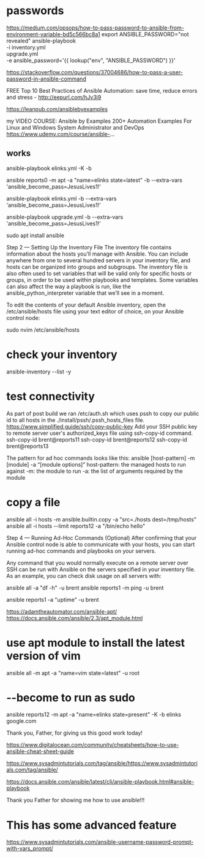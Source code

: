 # passwords

<https://medium.com/opsops/how-to-pass-password-to-ansible-from-environment-variable-bd5c566bc8a1>
export ANSIBLE_PASSWORD="not revealed"
ansible-playbook \
  -i inventory.yml \
  upgrade.yml \
  -e ansible_password='{{ lookup("env", "ANSIBLE_PASSWORD") }}'

<https://stackoverflow.com/questions/37004686/how-to-pass-a-user-password-in-ansible-command>

FREE Top 10 Best Practices of Ansible Automation: save time, reduce errors and stress - <http://eepurl.com/hJv3j9>

<https://leanpub.com/ansiblebyexamples>

my VIDEO COURSE: Ansible by Examples
200+ Automation Examples For Linux and Windows System Administrator and DevOps
<https://www.udemy.com/course/ansible->...

## works

ansible-playbook elinks.yml -K -b

ansible reports0 -m apt -a "name=elinks state=latest" -b --extra-vars 'ansible_become_pass=JesusLives1!'

ansible-playbook elinks.yml -b --extra-vars 'ansible_become_pass=JesusLives1!'

ansible-playbook upgrade.yml -b --extra-vars 'ansible_become_pass=JesusLives1!'

sudo apt install ansible

Step 2 — Setting Up the Inventory File
The inventory file contains information about the hosts you’ll manage with Ansible. You can include anywhere from one to several hundred servers in your inventory file, and hosts can be organized into groups and subgroups. The inventory file is also often used to set variables that will be valid only for specific hosts or groups, in order to be used within playbooks and templates. Some variables can also affect the way a playbook is run, like the ansible_python_interpreter variable that we’ll see in a moment.

To edit the contents of your default Ansible inventory, open the /etc/ansible/hosts file using your text editor of choice, on your Ansible control node:

sudo nvim /etc/ansible/hosts

# check your inventory

ansible-inventory --list -y

# test connectivity

As part of post build we ran /etc/auth.sh which uses pssh to copy our public id to all hosts in the ./install/pssh/.pssh_hosts_files file.
<https://www.simplified.guide/ssh/copy-public-key>
Add your SSH public key to remote server user's authorized_keys file using ssh-copy-id command.
ssh-copy-id brent@reports11
ssh-copy-id brent@reports12
ssh-copy-id brent@reports13

The pattern for ad hoc commands looks like this:
ansible [host-pattern] -m [module] -a “[module options]”
host-pattern: the managed hosts to run against
-m: the module to run
-a: the list of arguments required by the module

# copy a file

ansible all -i hosts -m ansible.builtin.copy -a "src=./hosts dest=/tmp/hosts"
ansible all -i hosts --limit reports12 -a "/bin/echo hello"

Step 4 — Running Ad-Hoc Commands (Optional)
After confirming that your Ansible control node is able to communicate with your hosts, you can start running ad-hoc commands and playbooks on your servers.

Any command that you would normally execute on a remote server over SSH can be run with Ansible on the servers specified in your inventory file. As an example, you can check disk usage on all servers with:

ansible all -a "df -h" -u brent
ansible reports1 -m ping -u brent

ansible reports1 -a "uptime" -u brent

<https://adamtheautomator.com/ansible-apt/>
<https://docs.ansible.com/ansible/2.3/apt_module.html>

# use apt module to install the latest version of vim

ansible all -m apt -a "name=vim state=latest" -u root

# --become to run as sudo

ansible reports12 -m apt -a "name=elinks state=present" -K -b
elinks google.com

Thank you, Father, for giving us this good work today!

<https://www.digitalocean.com/community/cheatsheets/how-to-use-ansible-cheat-sheet-guide>

<https://www.sysadmintutorials.com/tag/ansible/https://www.sysadmintutorials.com/tag/ansible/>

<https://docs.ansible.com/ansible/latest/cli/ansible-playbook.html#ansible-playbook>

Thank you Father for showing me how to use ansible!!!

# This has some advanced feature

<https://www.sysadmintutorials.com/ansible-username-password-prompt-with-vars_prompt/>
